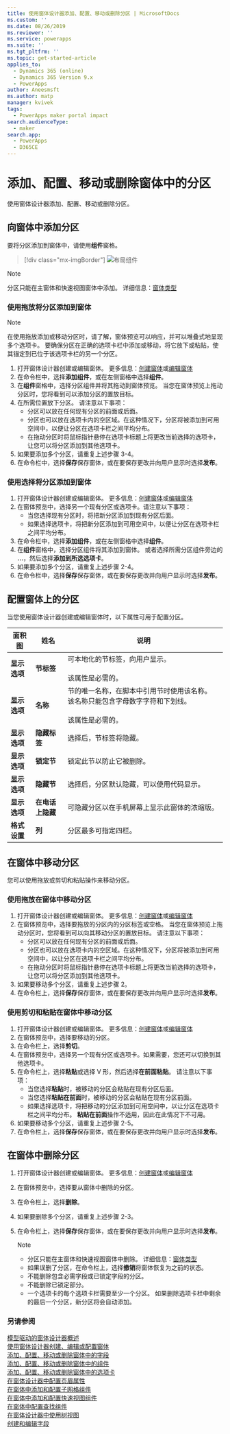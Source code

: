```yaml
---
title: 使用窗体设计器添加、配置、移动或删除分区 | MicrosoftDocs
ms.custom: ''
ms.date: 08/26/2019
ms.reviewer: ''
ms.service: powerapps
ms.suite: ''
ms.tgt_pltfrm: ''
ms.topic: get-started-article
applies_to:
  - Dynamics 365 (online)
  - Dynamics 365 Version 9.x
  - PowerApps
author: Aneesmsft
ms.author: matp
manager: kvivek
tags:
  - PowerApps maker portal impact
search.audienceType:
  - maker
search.app:
  - PowerApps
  - D365CE
---
```


# <a name="add-configure-move-or-delete-sections-on-a-form"></a>添加、配置、移动或删除窗体中的分区 
使用窗体设计器添加、配置、移动或删除分区。 

## <a name="add-sections-to-a-form"></a>向窗体中添加分区
要将分区添加到窗体中，请使用**组件**窗格。 

> [!div class="mx-imgBorder"] 
> ![](media/FormDesignerComponentsLayout.png "布局组件")

  > [!NOTE]
  >   分区只能在主窗体和快速视图窗体中添加。 详细信息：[窗体类型](types-forms.md)

### <a name="add-sections-to-a-form-using-drag-and-drop"></a>使用拖放将分区添加到窗体
> [!NOTE]
> 在使用拖放添加或移动分区时，请了解，窗体预览可以响应，并可以堆叠式地呈现多个选项卡。 要确保分区在正确的选项卡栏中添加或移动，将它放下或粘贴，使其锚定到已位于该选项卡栏的另一个分区。
1. 打开窗体设计器创建或编辑窗体。 更多信息：[创建窗体](create-and-edit-forms.md#create-a-form)或[编辑窗体](create-and-edit-forms.md#edit-a-form)
2. 在命令栏中，选择**添加组件**，或在左侧窗格中选择**组件**。 
3. 在**组件**窗格中，选择分区组件并将其拖动到窗体预览。 当您在窗体预览上拖动分区时，您将看到可以添加分区的置放目标。 
4. 在所需位置放下分区。 请注意以下事项： 
    - 分区可以放在任何现有分区的前面或后面。
    - 分区也可以放在选项卡内的空区域。在这种情况下，分区将被添加到可用空间中，以便让分区在选项卡栏之间平均分布。
    - 在拖动分区时将鼠标指针悬停在选项卡标题上将更改当前选择的选项卡，让您可以将分区添加到其他选项卡。   
5. 如果要添加多个分区，请重复上述步骤 3-4。
6. 在命令栏中，选择**保存**保存窗体，或在要保存更改并向用户显示时选择**发布**。 

### <a name="add-sections-to-a-form-using-selection"></a>使用选择将分区添加到窗体 
1. 打开窗体设计器创建或编辑窗体。 更多信息：[创建窗体](create-and-edit-forms.md#create-a-form)或[编辑窗体](create-and-edit-forms.md#edit-a-form)
2. 在窗体预览中，选择另一个现有分区或选项卡。请注意以下事项：
    - 当您选择现有分区时，将把新分区添加到现有分区后面。 
    - 如果选择选项卡，将把新分区添加到可用空间中，以便让分区在选项卡栏之间平均分布。 
3. 在命令栏中，选择**添加组件**，或在左侧窗格中选择**组件**。  
4. 在**组件**窗格中，选择分区组件将其添加到窗体。 或者选择所需分区组件旁边的 **...**，然后选择**添加到所选选项卡**。 
5. 如果要添加多个分区，请重复上述步骤 2-4。
6. 在命令栏中，选择**保存**保存窗体，或在要保存更改并向用户显示时选择**发布**。 

## <a name="configure-sections-on-a-form"></a>配置窗体上的分区
当您使用窗体设计器创建或编辑窗体时，以下属性可用于配置分区。

|面积图   |姓名  |说明  |
|---------|---------|---------|
|**显示选项** | **节标签**    | 可本地化的节标签，向用户显示。 <br /><br />该属性是必需的。      |
|**显示选项** | **名称** | 节的唯一名称，在脚本中引用节时使用该名称。 该名称只能包含字母数字字符和下划线。 <br /><br />该属性是必需的。 |
|**显示选项** | **隐藏标签** |  选择后，节标签将隐藏。 |
|**显示选项** | **锁定节** | 锁定此节以防止它被删除。 |
|**显示选项** | **隐藏节** | 选择后，分区默认隐藏，可以使用代码显示。 |
|**显示选项** | **在电话上隐藏** |  可隐藏分区以在手机屏幕上显示此窗体的浓缩版。 |
|**格式设置** |  **列** |  分区最多可指定四栏。 |

## <a name="move-sections-on-a-form"></a>在窗体中移动分区
您可以使用拖放或剪切和粘贴操作来移动分区。 

### <a name="move-sections-on-a-form-using-drag-and-drop"></a>使用拖放在窗体中移动分区
1. 打开窗体设计器创建或编辑窗体。 更多信息：[创建窗体](create-and-edit-forms.md#create-a-form)或[编辑窗体](create-and-edit-forms.md#edit-a-form)
2. 在窗体预览中，选择要拖放的分区内的分区标签或空格。 当您在窗体预览上拖动分区时，您将看到可以向其移动分区的置放目标。 
   请注意以下事项： 
    - 分区可以放在任何现有分区的前面或后面。
    - 分区也可以放在选项卡内的空区域。在这种情况下，分区将被添加到可用空间中，以让分区在选项卡栏之间平均分布。
    - 在拖动分区时将鼠标指针悬停在选项卡标题上将更改当前选择的选项卡，让您可以将分区添加到其他选项卡。   
3. 如果要移动多个分区，请重复上述步骤 2。
5. 在命令栏上，选择**保存**保存窗体，或在要保存更改并向用户显示时选择**发布**。 

### <a name="move-sections-on-a-form-using-cut-and-paste"></a>使用剪切和粘贴在窗体中移动分区
1. 打开窗体设计器创建或编辑窗体。 更多信息：[创建窗体](create-and-edit-forms.md#create-a-form)或[编辑窗体](create-and-edit-forms.md#edit-a-form)
2. 在窗体预览中，选择要移动的分区。
3. 在命令栏上，选择**剪切**。
4. 在窗体预览中，选择另一个现有分区或选项卡。如果需要，您还可以切换到其他选项卡。
5. 在命令栏上，选择**粘贴**或选择 V 形，然后选择**在前面粘贴**。      请注意以下事项： 
    - 当您选择**粘贴**时，被移动的分区会粘贴在现有分区后面。 
    - 当您选择**粘贴在前面**时，被移动的分区会粘贴在现有分区前面。
    - 如果选择选项卡，将把移动的分区添加到可用空间中，以让分区在选项卡栏之间平均分布。 **粘贴在前面**操作不适用，因此在此情况下不可用。
6. 如果要移动多个分区，请重复上述步骤 2-5。
7. 在命令栏上，选择**保存**保存窗体，或在要保存更改并向用户显示时选择**发布**。 

## <a name="delete-sections-on-a-form"></a>在窗体中删除分区
1. 打开窗体设计器创建或编辑窗体。 更多信息：[创建窗体](create-and-edit-forms.md#create-a-form)或[编辑窗体](create-and-edit-forms.md#edit-a-form)
2. 在窗体预览中，选择要从窗体中删除的分区。 
3. 在命令栏上，选择**删除**。
4. 如果要删除多个分区，请重复上述步骤 2-3。
4. 在命令栏上，选择**保存**保存窗体，或在要保存更改并向用户显示时选择**发布**。 

    > [!NOTE]
    >   - 分区只能在主窗体和快速视图窗体中删除。 详细信息：[窗体类型](types-forms.md)
    >   - 如果误删了分区，在命令栏上，选择**撤销**将窗体恢复为之前的状态。 
    >   - 不能删除包含必需字段或已锁定字段的分区。 
    >   - 不能删除已锁定部分。 
    >   - 一个选项卡的每个选项卡栏需要至少一个分区。 如果删除选项卡栏中剩余的最后一个分区，新分区将会自动添加。 

### <a name="see-also"></a>另请参阅
[模型驱动的窗体设计器概述](form-designer-overview.md)  
[使用窗体设计器创建、编辑或配置窗体](create-and-edit-forms.md)  
[添加、配置、移动或删除窗体中的字段](add-move-or-delete-fields-on-form.md)  
[添加、配置、移动或删除窗体中的组件](add-move-configure-or-delete-components-on-form.md)  
[添加、配置、移动或删除窗体中的选项卡](add-move-or-delete-tabs-on-form.md)  
[在窗体设计器中配置页眉属性](form-designer-header-properties.md)  
[在窗体中添加和配置子网格组件](form-designer-add-configure-subgrid.md)  
[在窗体中添加和配置快速视图组件](form-designer-add-configure-quickview.md)  
[在窗体中配置查找组件](form-designer-add-configure-lookup.md)  
[在窗体设计器中使用树视图](using-tree-view-on-form.md)  
[创建和编辑字段](../common-data-service/create-edit-field-portal.md)  
